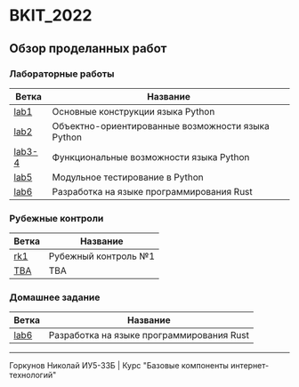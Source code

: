 # BKIT_2022
## Обзор проделанных работ
### Лабораторные работы
| Ветка                                                                    | Название                                          |
|--------------------------------------------------------------------------|---------------------------------------------------|
| [lab1](https://github.com/NikolayB800H/BKIT_2022/tree/lab1-in-progress)  | Основные конструкции языка Python                 |
| [lab2](https://github.com/NikolayB800H/BKIT_2022/tree/lab2)              | Объектно-ориентированные возможности языка Python |
| [lab3-4](https://github.com/NikolayB800H/BKIT_2022/tree/lab3)            | Функциональные возможности языка Python           |
| [lab5](https://github.com/NikolayB800H/BKIT_2022/tree/lab5)              | Модульное тестирование в Python                   |
| [lab6](https://github.com/NikolayB800H/BKIT_2022/tree/lab6)              | Разработка на языке программирования Rust         |
### Рубежные контроли
| Ветка                                                                    | Название                                          |
|--------------------------------------------------------------------------|---------------------------------------------------|
| [rk1](https://github.com/NikolayB800H/BKIT_2022/tree/rk1)                | Рубежный контроль №1                              |
| [TBA](https://www.youtube.com/watch?v=dQw4w9WgXcQ&ab_channel=RickAstley) | TBA                                               |
### Домашнее задание
| Ветка                                                                    | Название                                          |
|--------------------------------------------------------------------------|---------------------------------------------------|
| [lab6](https://github.com/NikolayB800H/BKIT_2022/tree/lab6)              | Разработка на языке программирования Rust         |
---
Горкунов Николай ИУ5-33Б | Курс "Базовые компоненты интернет-технологий"